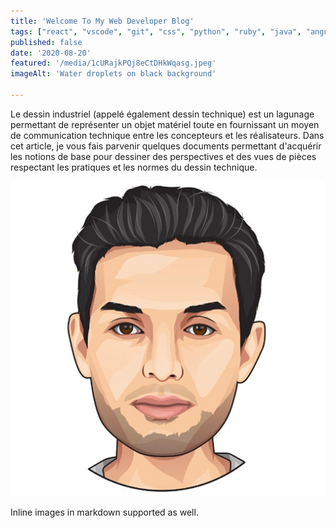 ```yaml
---
title: 'Welcome To My Web Developer Blog'
tags: ["react", "vscode", "git", "css", "python", "ruby", "java", "angular", "html", "php", "mongodb", "graphql", "gatsby" ]
published: false
date: '2020-08-20'
featured: '/media/1cURajkPQj8eCtDHkWqasg.jpeg'
imageAlt: 'Water droplets on black background'

---
```


Le dessin industriel (appelé également dessin technique) est un lagunage permettant de représenter un objet matériel toute en fournissant un moyen de communication technique entre les concepteurs et les réalisateurs. Dans cet article, je vous fais parvenir quelques documents permettant d'acquérir les notions de base pour dessiner des perspectives et des vues de pièces respectant les pratiques et les normes du dessin technique.

![](../src/images/gatsby-icon.png)

Inline images in markdown supported as well.
